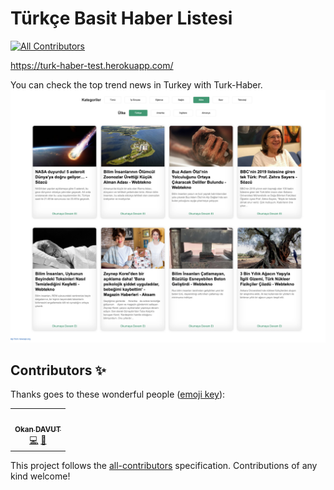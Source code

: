 # Türkçe Basit Haber Listesi
<!-- ALL-CONTRIBUTORS-BADGE:START - Do not remove or modify this section -->
[![All Contributors](https://img.shields.io/badge/all_contributors-1-orange.svg?style=flat-square)](#contributors-)
<!-- ALL-CONTRIBUTORS-BADGE:END -->


https://turk-haber-test.herokuapp.com/

You can check the top trend news in Turkey with Turk-Haber.
![Alt Text](./public/readme-screenshot.png)



## Contributors ✨

Thanks goes to these wonderful people ([emoji key](https://allcontributors.org/docs/en/emoji-key)):
<table>
  <tr>
       <td align="center"><a href="https://medium.com/@okandavut"><img src="https://avatars3.githubusercontent.com/u/10600157?v=4" width="100px;" alt=""/><br /><sub><b>Okan DAVUT</b></sub></a><br /><a href="https://github.com/nadchif/adobe-brackets-encode-decode/commits?author=okandavut" title="Code">💻</a> <a href="#maintenance-nadchif" title="Maintenance">🚧</a></td>
       </tr>
</table>

<!-- markdownlint-enable -->
<!-- prettier-ignore-end -->
<!-- ALL-CONTRIBUTORS-LIST:END -->

This project follows the [all-contributors](https://github.com/all-contributors/all-contributors) specification. Contributions of any kind welcome!
